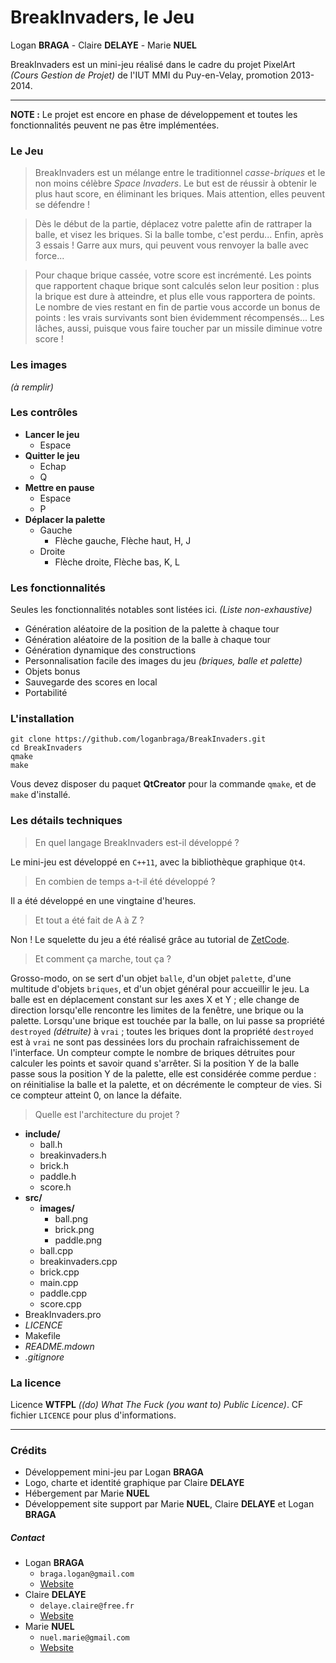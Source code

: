 BreakInvaders, le Jeu
=====================

Logan **BRAGA** - Claire **DELAYE** - Marie **NUEL**

BreakInvaders est un mini-jeu r&eacute;alis&eacute; dans le cadre du projet PixelArt *(Cours Gestion de Projet)* de l'IUT MMI du Puy-en-Velay, promotion 2013-2014.

******
**NOTE :** Le projet est encore en phase de d&eacute;veloppement et toutes les fonctionnalit&eacute;s peuvent ne pas &ecirc;tre impl&eacute;ment&eacute;es.

### Le Jeu
> BreakInvaders est un m&eacute;lange entre le traditionnel *casse-briques* et le non moins c&eacute;l&egrave;bre *Space Invaders*. Le but est de r&eacute;ussir &agrave; obtenir le plus haut score, en &eacute;liminant les briques. Mais attention, elles peuvent se d&eacute;fendre !

> D&egrave;s le d&eacute;but de la partie, d&eacute;placez votre palette afin de rattraper la balle, et visez les briques. Si la balle tombe, c'est perdu... Enfin, apr&egrave;s 3 essais ! Garre aux murs, qui peuvent vous renvoyer la balle avec force...

> Pour chaque brique cass&eacute;e, votre score est incr&eacute;ment&eacute;. Les points que rapportent chaque brique sont calcul&eacute;s selon leur position : plus la brique est dure &agrave; atteindre, et plus elle vous rapportera de points. Le nombre de vies restant en fin de partie vous accorde un bonus de points : les vrais survivants sont bien &eacute;videmment r&eacute;compens&eacute;s... Les l&acirc;ches, aussi, puisque vous faire toucher par un missile diminue votre score !

### Les images
*(&agrave; remplir)*

### Les contr&ocirc;les
+ **Lancer le jeu**
  - Espace
+ **Quitter le jeu**
  - Echap
  - Q
+ **Mettre en pause**
  - Espace
  - P
+ **D&eacute;placer la palette**
  - Gauche
    * Fl&egrave;che gauche, Fl&egrave;che haut, H, J
  - Droite
    * Fl&egrave;che droite, Fl&egrave;che bas, K, L

### Les fonctionnalit&eacute;s
Seules les fonctionnalit&eacute;s notables sont list&eacute;es ici.
*(Liste non-exhaustive)*

+ G&eacute;n&eacute;ration al&eacute;atoire de la position de la palette &agrave; chaque tour
+ G&eacute;n&eacute;ration al&eacute;atoire de la position de la balle &agrave; chaque tour
+ G&eacute;n&eacute;ration dynamique des constructions
+ Personnalisation facile des images du jeu *(briques, balle et palette)*
+ Objets bonus
+ Sauvegarde des scores en local
+ Portabilit&eacute;

### L'installation
``` shell
git clone https://github.com/loganbraga/BreakInvaders.git
cd BreakInvaders
qmake
make
```

Vous devez disposer du paquet **QtCreator** pour la commande `qmake`, et de `make` d'install&eacute;.

### Les d&eacute;tails techniques
> En quel langage BreakInvaders est-il d&eacute;velopp&eacute; ?

Le mini-jeu est d&eacute;velopp&eacute; en `C++11`, avec la biblioth&egrave;que graphique `Qt4`.

> En combien de temps a-t-il &eacute;t&eacute; d&eacute;velopp&eacute; ?

Il a &eacute;t&eacute; d&eacute;velopp&eacute; en une vingtaine d'heures.

> Et tout a &eacute;t&eacute; fait de A &agrave; Z ?

Non ! Le squelette du jeu a &eacute;t&eacute; r&eacute;alis&eacute; gr&acirc;ce au tutorial de [ZetCode](http://zetcode.com/).

> Et comment &ccedil;a marche, tout &ccedil;a ?

Grosso-modo, on se sert d'un objet `balle`, d'un objet `palette`, d'une multitude d'objets `briques`, et d'un objet g&eacute;n&eacute;ral pour accueillir le jeu.
La balle est en d&eacute;placement constant sur les axes X et Y ; elle change de direction lorsqu'elle rencontre les limites de la fen&ecirc;tre, une brique ou la palette.
Lorsqu'une brique est touch&eacute;e par la balle, on lui passe sa propri&eacute;t&eacute; `destroyed` *(d&eacute;truite)* &agrave; `vrai` ; toutes les briques dont la propri&eacute;t&eacute; `destroyed` est &agrave; `vrai` ne sont pas dessin&eacute;es lors du prochain rafraichissement de l'interface.
Un compteur compte le nombre de briques d&eacute;truites pour calculer les points et savoir quand s'arr&ecirc;ter.
Si la position Y de la balle passe sous la position Y de la palette, elle est consid&eacute;r&eacute;e comme perdue : on r&eacute;initialise la balle et la palette, et on d&eacute;cr&eacute;mente le compteur de vies. Si ce compteur atteint 0, on lance la d&eacute;faite.

> Quelle est l'architecture du projet ?

- **include/**
  * ball.h
  * breakinvaders.h
  * brick.h
  * paddle.h
  * score.h
- **src/**
  * **images/**
      + ball.png
      + brick.png
      + paddle.png
  * ball.cpp
  * breakinvaders.cpp
  * brick.cpp
  * main.cpp
  * paddle.cpp
  * score.cpp
- BreakInvaders.pro
- *LICENCE*
- Makefile
- *README.mdown*
- *.gitignore*


### La licence
Licence **WTFPL** *((do) What The Fuck (you want to) Public Licence)*.
CF fichier `LICENCE` pour plus d'informations.

******

### Cr&eacute;dits
+ D&eacute;veloppement mini-jeu par Logan **BRAGA**
+ Logo, charte et identit&eacute; graphique par Claire **DELAYE**
+ H&eacute;bergement par Marie **NUEL**
+ D&eacute;veloppement site support par Marie **NUEL**, Claire **DELAYE** et Logan **BRAGA**

##### Contact
+ Logan **BRAGA**
  - `braga.logan@gmail.com`
  - [Website](http://loganbraga.fr)
+ Claire **DELAYE**
  - `delaye.claire@free.fr`
  - [Website](http://delaye-claire.fr)
+ Marie **NUEL**
  - `nuel.marie@gmail.com`
  - [Website](http://marienuel.com)
